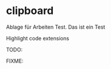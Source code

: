 # clipboard
Ablage für Arbeiten
Test. Das ist ein Test


Highlight code extensions <TODO Highlight>

 TODO:
 
 FIXME:


